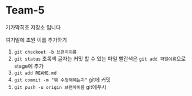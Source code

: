 # Team-5
기가막히조 저장소 입니다

여기밑에 조원 이름 추가하기
1. `git checkout -b 브랜치이름`
2. `git status` 초록색 글자는 커밋 할 수 있는 파일 빨간색은 `git add 파일이름`으로stage에 추가
3. `git add REAME.md`
4. `git commit -m "뭐 수정해해는지"` git에 커밋
5. `git push -u origin 브랜치이름` git에푸시

